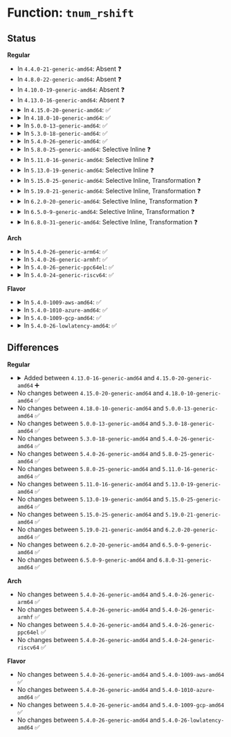 # Function: <code>tnum_rshift</code>

## Status
<b>Regular</b>
<ul>
<li>
In <code>4.4.0-21-generic-amd64</code>: Absent ❓
</li>
<li>
In <code>4.8.0-22-generic-amd64</code>: Absent ❓
</li>
<li>
In <code>4.10.0-19-generic-amd64</code>: Absent ❓
</li>
<li>
In <code>4.13.0-16-generic-amd64</code>: Absent ❓
</li>
<li>
<details>
<summary>In <code>4.15.0-20-generic-amd64</code>: ✅</summary>

```c
struct tnum tnum_rshift(struct tnum a, u8 shift)
```

```json
{
  "name": "tnum_rshift",
  "collision_type": "Unique Global",
  "inline_type": "No",
  "funcs": [
    {
      "addr": 18446744071580587936,
      "name": "tnum_rshift",
      "external": true,
      "loc": "kernel/bpf/tnum.c:41",
      "file": "kernel/bpf/tnum.c",
      "inline": "seen, unknown",
      "caller_inline": [],
      "caller_func": [
        "kernel/bpf/verifier.c:adjust_reg_min_max_vals",
        "kernel/bpf/verifier.c:adjust_reg_min_max_vals"
      ]
    }
  ],
  "symbols": [
    {
      "addr": 18446744071580587936,
      "name": "tnum_rshift",
      "section": ".text",
      "bind": "STB_GLOBAL",
      "size": 30
    }
  ]
}
```
</details>
</li>
<li>
<details>
<summary>In <code>4.18.0-10-generic-amd64</code>: ✅</summary>

```c
struct tnum tnum_rshift(struct tnum a, u8 shift)
```

```json
{
  "name": "tnum_rshift",
  "collision_type": "Unique Global",
  "inline_type": "No",
  "funcs": [
    {
      "addr": 18446744071580683392,
      "name": "tnum_rshift",
      "external": true,
      "loc": "kernel/bpf/tnum.c:41",
      "file": "kernel/bpf/tnum.c",
      "inline": "seen, unknown",
      "caller_inline": [],
      "caller_func": [
        "kernel/bpf/verifier.c:adjust_reg_min_max_vals"
      ]
    }
  ],
  "symbols": [
    {
      "addr": 18446744071580683392,
      "name": "tnum_rshift",
      "section": ".text",
      "bind": "STB_GLOBAL",
      "size": 26
    }
  ]
}
```
</details>
</li>
<li>
<details>
<summary>In <code>5.0.0-13-generic-amd64</code>: ✅</summary>

```c
struct tnum tnum_rshift(struct tnum a, u8 shift)
```

```json
{
  "name": "tnum_rshift",
  "collision_type": "Unique Global",
  "inline_type": "No",
  "funcs": [
    {
      "addr": 18446744071580754304,
      "name": "tnum_rshift",
      "external": true,
      "loc": "kernel/bpf/tnum.c:41",
      "file": "kernel/bpf/tnum.c",
      "inline": "seen, unknown",
      "caller_inline": [],
      "caller_func": [
        "kernel/bpf/verifier.c:adjust_reg_min_max_vals"
      ]
    }
  ],
  "symbols": [
    {
      "addr": 18446744071580754304,
      "name": "tnum_rshift",
      "section": ".text",
      "bind": "STB_GLOBAL",
      "size": 26
    }
  ]
}
```
</details>
</li>
<li>
<details>
<summary>In <code>5.3.0-18-generic-amd64</code>: ✅</summary>

```c
struct tnum tnum_rshift(struct tnum a, u8 shift)
```

```json
{
  "name": "tnum_rshift",
  "collision_type": "Unique Global",
  "inline_type": "No",
  "funcs": [
    {
      "addr": 18446744071580838112,
      "name": "tnum_rshift",
      "external": true,
      "loc": "kernel/bpf/tnum.c:42",
      "file": "kernel/bpf/tnum.c",
      "inline": "seen, unknown",
      "caller_inline": [],
      "caller_func": [
        "kernel/bpf/verifier.c:adjust_scalar_min_max_vals"
      ]
    }
  ],
  "symbols": [
    {
      "addr": 18446744071580838112,
      "name": "tnum_rshift",
      "section": ".text",
      "bind": "STB_GLOBAL",
      "size": 25
    }
  ]
}
```
</details>
</li>
<li>
<details>
<summary>In <code>5.4.0-26-generic-amd64</code>: ✅</summary>

```c
struct tnum tnum_rshift(struct tnum a, u8 shift)
```

```json
{
  "name": "tnum_rshift",
  "collision_type": "Unique Global",
  "inline_type": "No",
  "funcs": [
    {
      "addr": 18446744071580889136,
      "name": "tnum_rshift",
      "external": true,
      "loc": "kernel/bpf/tnum.c:42",
      "file": "kernel/bpf/tnum.c",
      "inline": "seen, unknown",
      "caller_inline": [],
      "caller_func": [
        "kernel/bpf/verifier.c:adjust_scalar_min_max_vals"
      ]
    }
  ],
  "symbols": [
    {
      "addr": 18446744071580889136,
      "name": "tnum_rshift",
      "section": ".text",
      "bind": "STB_GLOBAL",
      "size": 25
    }
  ]
}
```
</details>
</li>
<li>
<details>
<summary>In <code>5.8.0-25-generic-amd64</code>: Selective Inline ❓</summary>

```c
struct tnum tnum_rshift(struct tnum a, u8 shift)
```

```json
{
  "name": "tnum_rshift",
  "collision_type": "Unique Global",
  "inline_type": "Selective",
  "funcs": [
    {
      "addr": 18446744071581029749,
      "name": "tnum_rshift",
      "external": true,
      "loc": "kernel/bpf/tnum.c:42",
      "file": "kernel/bpf/tnum.c",
      "inline": "not declared, inlined",
      "caller_inline": [
        "kernel/bpf/tnum.c:tnum_const_subreg"
      ],
      "caller_func": [
        "kernel/bpf/verifier.c:adjust_scalar_min_max_vals",
        "kernel/bpf/verifier.c:adjust_scalar_min_max_vals"
      ]
    }
  ],
  "symbols": [
    {
      "addr": 18446744071581029024,
      "name": "tnum_rshift",
      "section": ".text",
      "bind": "STB_GLOBAL",
      "size": 25
    }
  ]
}
```
</details>
</li>
<li>
<details>
<summary>In <code>5.11.0-16-generic-amd64</code>: Selective Inline ❓</summary>

```c
struct tnum tnum_rshift(struct tnum a, u8 shift)
```

```json
{
  "name": "tnum_rshift",
  "collision_type": "Unique Global",
  "inline_type": "Selective",
  "funcs": [
    {
      "addr": 18446744071581037077,
      "name": "tnum_rshift",
      "external": true,
      "loc": "kernel/bpf/tnum.c:42",
      "file": "kernel/bpf/tnum.c",
      "inline": "not declared, inlined",
      "caller_inline": [
        "kernel/bpf/tnum.c:tnum_const_subreg"
      ],
      "caller_func": [
        "kernel/bpf/verifier.c:adjust_scalar_min_max_vals",
        "kernel/bpf/verifier.c:adjust_scalar_min_max_vals"
      ]
    }
  ],
  "symbols": [
    {
      "addr": 18446744071581036352,
      "name": "tnum_rshift",
      "section": ".text",
      "bind": "STB_GLOBAL",
      "size": 25
    }
  ]
}
```
</details>
</li>
<li>
<details>
<summary>In <code>5.13.0-19-generic-amd64</code>: Selective Inline ❓</summary>

```c
struct tnum tnum_rshift(struct tnum a, u8 shift)
```

```json
{
  "name": "tnum_rshift",
  "collision_type": "Unique Global",
  "inline_type": "Selective",
  "funcs": [
    {
      "addr": 18446744071581050469,
      "name": "tnum_rshift",
      "external": true,
      "loc": "kernel/bpf/tnum.c:42",
      "file": "kernel/bpf/tnum.c",
      "inline": "not declared, inlined",
      "caller_inline": [
        "kernel/bpf/tnum.c:tnum_const_subreg"
      ],
      "caller_func": [
        "kernel/bpf/verifier.c:adjust_scalar_min_max_vals",
        "kernel/bpf/verifier.c:adjust_scalar_min_max_vals"
      ]
    }
  ],
  "symbols": [
    {
      "addr": 18446744071581049744,
      "name": "tnum_rshift",
      "section": ".text",
      "bind": "STB_GLOBAL",
      "size": 25
    }
  ]
}
```
</details>
</li>
<li>
<details>
<summary>In <code>5.15.0-25-generic-amd64</code>: Selective Inline, Transformation ❓</summary>

```c
struct tnum tnum_rshift(struct tnum a, u8 shift)
```

```json
{
  "name": "tnum_rshift",
  "collision_type": "Unique Global",
  "inline_type": "Selective",
  "funcs": [
    {
      "addr": 18446744071581274831,
      "name": "tnum_rshift",
      "external": true,
      "loc": "kernel/bpf/tnum.c:42",
      "file": "kernel/bpf/tnum.c",
      "inline": "not declared, inlined",
      "caller_inline": [
        "kernel/bpf/tnum.c:tnum_mul"
      ],
      "caller_func": [
        "kernel/bpf/verifier.c:adjust_scalar_min_max_vals",
        "kernel/bpf/verifier.c:adjust_scalar_min_max_vals"
      ]
    }
  ],
  "symbols": [
    {
      "addr": 18446744071592186050,
      "name": "tnum_rshift.cold",
      "section": ".text",
      "bind": "STB_LOCAL",
      "size": 53
    },
    {
      "addr": 18446744071581274416,
      "name": "tnum_rshift",
      "section": ".text",
      "bind": "STB_GLOBAL",
      "size": 62
    }
  ]
}
```
</details>
</li>
<li>
<details>
<summary>In <code>5.19.0-21-generic-amd64</code>: Selective Inline, Transformation ❓</summary>

```c
struct tnum tnum_rshift(struct tnum a, u8 shift)
```

```json
{
  "name": "tnum_rshift",
  "collision_type": "Unique Global",
  "inline_type": "Selective",
  "funcs": [
    {
      "addr": 18446744071581568353,
      "name": "tnum_rshift",
      "external": true,
      "loc": "kernel/bpf/tnum.c:42",
      "file": "kernel/bpf/tnum.c",
      "inline": "not declared, inlined",
      "caller_inline": [
        "kernel/bpf/tnum.c:tnum_mul"
      ],
      "caller_func": [
        "kernel/bpf/verifier.c:adjust_scalar_min_max_vals",
        "kernel/bpf/verifier.c:adjust_scalar_min_max_vals"
      ]
    }
  ],
  "symbols": [
    {
      "addr": 18446744071593960327,
      "name": "tnum_rshift.cold",
      "section": ".text",
      "bind": "STB_LOCAL",
      "size": 53
    },
    {
      "addr": 18446744071581567840,
      "name": "tnum_rshift",
      "section": ".text",
      "bind": "STB_GLOBAL",
      "size": 72
    }
  ]
}
```
</details>
</li>
<li>
<details>
<summary>In <code>6.2.0-20-generic-amd64</code>: Selective Inline, Transformation ❓</summary>

```c
struct tnum tnum_rshift(struct tnum a, u8 shift)
```

```json
{
  "name": "tnum_rshift",
  "collision_type": "Unique Global",
  "inline_type": "Selective",
  "funcs": [
    {
      "addr": 18446744071581944337,
      "name": "tnum_rshift",
      "external": true,
      "loc": "kernel/bpf/tnum.c:42",
      "file": "kernel/bpf/tnum.c",
      "inline": "not declared, inlined",
      "caller_inline": [
        "kernel/bpf/tnum.c:tnum_mul"
      ],
      "caller_func": [
        "kernel/bpf/verifier.c:adjust_scalar_min_max_vals",
        "kernel/bpf/verifier.c:adjust_scalar_min_max_vals"
      ]
    }
  ],
  "symbols": [
    {
      "addr": 18446744071596020820,
      "name": "tnum_rshift.cold",
      "section": ".text",
      "bind": "STB_LOCAL",
      "size": 53
    },
    {
      "addr": 18446744071581943712,
      "name": "tnum_rshift",
      "section": ".text",
      "bind": "STB_GLOBAL",
      "size": 72
    }
  ]
}
```
</details>
</li>
<li>
<details>
<summary>In <code>6.5.0-9-generic-amd64</code>: Selective Inline, Transformation ❓</summary>

```c
struct tnum tnum_rshift(struct tnum a, u8 shift)
```

```json
{
  "name": "tnum_rshift",
  "collision_type": "Unique Global",
  "inline_type": "Selective",
  "funcs": [
    {
      "addr": 18446744071582129825,
      "name": "tnum_rshift",
      "external": true,
      "loc": "kernel/bpf/tnum.c:42",
      "file": "kernel/bpf/tnum.c",
      "inline": "not declared, inlined",
      "caller_inline": [
        "kernel/bpf/tnum.c:tnum_mul"
      ],
      "caller_func": [
        "kernel/bpf/verifier.c:adjust_scalar_min_max_vals",
        "kernel/bpf/verifier.c:adjust_scalar_min_max_vals"
      ]
    }
  ],
  "symbols": [
    {
      "addr": 18446744071596542444,
      "name": "tnum_rshift.cold",
      "section": ".text",
      "bind": "STB_LOCAL",
      "size": 55
    },
    {
      "addr": 18446744071582129216,
      "name": "tnum_rshift",
      "section": ".text",
      "bind": "STB_GLOBAL",
      "size": 62
    }
  ]
}
```
</details>
</li>
<li>
<details>
<summary>In <code>6.8.0-31-generic-amd64</code>: Selective Inline, Transformation ❓</summary>

```c
struct tnum tnum_rshift(struct tnum a, u8 shift)
```

```json
{
  "name": "tnum_rshift",
  "collision_type": "Unique Global",
  "inline_type": "Selective",
  "funcs": [
    {
      "addr": 18446744071582271409,
      "name": "tnum_rshift",
      "external": true,
      "loc": "kernel/bpf/tnum.c:42",
      "file": "kernel/bpf/tnum.c",
      "inline": "not declared, inlined",
      "caller_inline": [
        "kernel/bpf/tnum.c:tnum_mul"
      ],
      "caller_func": [
        "kernel/bpf/verifier.c:adjust_scalar_min_max_vals",
        "kernel/bpf/verifier.c:adjust_scalar_min_max_vals"
      ]
    }
  ],
  "symbols": [
    {
      "addr": 18446744071597445374,
      "name": "tnum_rshift.cold",
      "section": ".text",
      "bind": "STB_LOCAL",
      "size": 55
    },
    {
      "addr": 18446744071582270800,
      "name": "tnum_rshift",
      "section": ".text",
      "bind": "STB_GLOBAL",
      "size": 62
    }
  ]
}
```
</details>
</li>
</ul>
<b>Arch</b>
<ul>
<li>
<details>
<summary>In <code>5.4.0-26-generic-arm64</code>: ✅</summary>

```c
struct tnum tnum_rshift(struct tnum a, u8 shift)
```

```json
{
  "name": "tnum_rshift",
  "collision_type": "Unique Global",
  "inline_type": "No",
  "funcs": [
    {
      "addr": 18446603336492215376,
      "name": "tnum_rshift",
      "external": true,
      "loc": "kernel/bpf/tnum.c:42",
      "file": "kernel/bpf/tnum.c",
      "inline": "seen, unknown",
      "caller_inline": [],
      "caller_func": [
        "kernel/bpf/verifier.c:adjust_scalar_min_max_vals"
      ]
    }
  ],
  "symbols": [
    {
      "addr": 18446603336492215376,
      "name": "tnum_rshift",
      "section": ".text",
      "bind": "STB_GLOBAL",
      "size": 60
    }
  ]
}
```
</details>
</li>
<li>
<details>
<summary>In <code>5.4.0-26-generic-armhf</code>: ✅</summary>

```c
struct tnum tnum_rshift(struct tnum a, u8 shift)
```

```json
{
  "name": "tnum_rshift",
  "collision_type": "Unique Global",
  "inline_type": "No",
  "funcs": [
    {
      "addr": 3226112548,
      "name": "tnum_rshift",
      "external": true,
      "loc": "kernel/bpf/tnum.c:42",
      "file": "kernel/bpf/tnum.c",
      "inline": "seen, unknown",
      "caller_inline": [],
      "caller_func": [
        "kernel/bpf/verifier.c:adjust_scalar_min_max_vals"
      ]
    }
  ],
  "symbols": [
    {
      "addr": 3226112548,
      "name": "tnum_rshift",
      "section": ".text",
      "bind": "STB_GLOBAL",
      "size": 108
    }
  ]
}
```
</details>
</li>
<li>
<details>
<summary>In <code>5.4.0-26-generic-ppc64el</code>: ✅</summary>

```c
struct tnum tnum_rshift(struct tnum a, u8 shift)
```

```json
{
  "name": "tnum_rshift",
  "collision_type": "Unique Global",
  "inline_type": "No",
  "funcs": [
    {
      "addr": 13835058055285436768,
      "name": "tnum_rshift",
      "external": true,
      "loc": "kernel/bpf/tnum.c:42",
      "file": "kernel/bpf/tnum.c",
      "inline": "seen, unknown",
      "caller_inline": [],
      "caller_func": [
        "kernel/bpf/verifier.c:adjust_scalar_min_max_vals"
      ]
    }
  ],
  "symbols": [
    {
      "addr": 13835058055285436768,
      "name": "tnum_rshift",
      "section": ".text",
      "bind": "STB_GLOBAL",
      "size": 20
    }
  ]
}
```
</details>
</li>
<li>
<details>
<summary>In <code>5.4.0-24-generic-riscv64</code>: ✅</summary>

```c
struct tnum tnum_rshift(struct tnum a, u8 shift)
```

```json
{
  "name": "tnum_rshift",
  "collision_type": "Unique Global",
  "inline_type": "No",
  "funcs": [
    {
      "addr": 18446743936272363396,
      "name": "tnum_rshift",
      "external": true,
      "loc": "kernel/bpf/tnum.c:42",
      "file": "kernel/bpf/tnum.c",
      "inline": "seen, unknown",
      "caller_inline": [],
      "caller_func": [
        "kernel/bpf/verifier.c:adjust_scalar_min_max_vals"
      ]
    }
  ],
  "symbols": [
    {
      "addr": 18446743936272363396,
      "name": "tnum_rshift",
      "section": ".text",
      "bind": "STB_GLOBAL",
      "size": 56
    }
  ]
}
```
</details>
</li>
</ul>
<b>Flavor</b>
<ul>
<li>
<details>
<summary>In <code>5.4.0-1009-aws-amd64</code>: ✅</summary>

```c
struct tnum tnum_rshift(struct tnum a, u8 shift)
```

```json
{
  "name": "tnum_rshift",
  "collision_type": "Unique Global",
  "inline_type": "No",
  "funcs": [
    {
      "addr": 18446744071580857936,
      "name": "tnum_rshift",
      "external": true,
      "loc": "kernel/bpf/tnum.c:42",
      "file": "kernel/bpf/tnum.c",
      "inline": "seen, unknown",
      "caller_inline": [],
      "caller_func": [
        "kernel/bpf/verifier.c:adjust_scalar_min_max_vals"
      ]
    }
  ],
  "symbols": [
    {
      "addr": 18446744071580857936,
      "name": "tnum_rshift",
      "section": ".text",
      "bind": "STB_GLOBAL",
      "size": 25
    }
  ]
}
```
</details>
</li>
<li>
<details>
<summary>In <code>5.4.0-1010-azure-amd64</code>: ✅</summary>

```c
struct tnum tnum_rshift(struct tnum a, u8 shift)
```

```json
{
  "name": "tnum_rshift",
  "collision_type": "Unique Global",
  "inline_type": "No",
  "funcs": [
    {
      "addr": 18446744071580804064,
      "name": "tnum_rshift",
      "external": true,
      "loc": "kernel/bpf/tnum.c:42",
      "file": "kernel/bpf/tnum.c",
      "inline": "seen, unknown",
      "caller_inline": [],
      "caller_func": [
        "kernel/bpf/verifier.c:adjust_scalar_min_max_vals"
      ]
    }
  ],
  "symbols": [
    {
      "addr": 18446744071580804064,
      "name": "tnum_rshift",
      "section": ".text",
      "bind": "STB_GLOBAL",
      "size": 25
    }
  ]
}
```
</details>
</li>
<li>
<details>
<summary>In <code>5.4.0-1009-gcp-amd64</code>: ✅</summary>

```c
struct tnum tnum_rshift(struct tnum a, u8 shift)
```

```json
{
  "name": "tnum_rshift",
  "collision_type": "Unique Global",
  "inline_type": "No",
  "funcs": [
    {
      "addr": 18446744071580849184,
      "name": "tnum_rshift",
      "external": true,
      "loc": "kernel/bpf/tnum.c:42",
      "file": "kernel/bpf/tnum.c",
      "inline": "seen, unknown",
      "caller_inline": [],
      "caller_func": [
        "kernel/bpf/verifier.c:adjust_scalar_min_max_vals"
      ]
    }
  ],
  "symbols": [
    {
      "addr": 18446744071580849184,
      "name": "tnum_rshift",
      "section": ".text",
      "bind": "STB_GLOBAL",
      "size": 25
    }
  ]
}
```
</details>
</li>
<li>
<details>
<summary>In <code>5.4.0-26-lowlatency-amd64</code>: ✅</summary>

```c
struct tnum tnum_rshift(struct tnum a, u8 shift)
```

```json
{
  "name": "tnum_rshift",
  "collision_type": "Unique Global",
  "inline_type": "No",
  "funcs": [
    {
      "addr": 18446744071580907504,
      "name": "tnum_rshift",
      "external": true,
      "loc": "kernel/bpf/tnum.c:42",
      "file": "kernel/bpf/tnum.c",
      "inline": "seen, unknown",
      "caller_inline": [],
      "caller_func": [
        "kernel/bpf/verifier.c:adjust_scalar_min_max_vals"
      ]
    }
  ],
  "symbols": [
    {
      "addr": 18446744071580907504,
      "name": "tnum_rshift",
      "section": ".text",
      "bind": "STB_GLOBAL",
      "size": 25
    }
  ]
}
```
</details>
</li>
</ul>

## Differences
<b>Regular</b>
<ul>
<li>
<details>
<summary>Added between <code>4.13.0-16-generic-amd64</code> and <code>4.15.0-20-generic-amd64</code> ➕</summary>

```c
struct tnum tnum_rshift(struct tnum a, u8 shift)
```
</details>
</li>
<li>
No changes between <code>4.15.0-20-generic-amd64</code> and <code>4.18.0-10-generic-amd64</code> ✅
</li>
<li>
No changes between <code>4.18.0-10-generic-amd64</code> and <code>5.0.0-13-generic-amd64</code> ✅
</li>
<li>
No changes between <code>5.0.0-13-generic-amd64</code> and <code>5.3.0-18-generic-amd64</code> ✅
</li>
<li>
No changes between <code>5.3.0-18-generic-amd64</code> and <code>5.4.0-26-generic-amd64</code> ✅
</li>
<li>
No changes between <code>5.4.0-26-generic-amd64</code> and <code>5.8.0-25-generic-amd64</code> ✅
</li>
<li>
No changes between <code>5.8.0-25-generic-amd64</code> and <code>5.11.0-16-generic-amd64</code> ✅
</li>
<li>
No changes between <code>5.11.0-16-generic-amd64</code> and <code>5.13.0-19-generic-amd64</code> ✅
</li>
<li>
No changes between <code>5.13.0-19-generic-amd64</code> and <code>5.15.0-25-generic-amd64</code> ✅
</li>
<li>
No changes between <code>5.15.0-25-generic-amd64</code> and <code>5.19.0-21-generic-amd64</code> ✅
</li>
<li>
No changes between <code>5.19.0-21-generic-amd64</code> and <code>6.2.0-20-generic-amd64</code> ✅
</li>
<li>
No changes between <code>6.2.0-20-generic-amd64</code> and <code>6.5.0-9-generic-amd64</code> ✅
</li>
<li>
No changes between <code>6.5.0-9-generic-amd64</code> and <code>6.8.0-31-generic-amd64</code> ✅
</li>
</ul>
<b>Arch</b>
<ul>
<li>
No changes between <code>5.4.0-26-generic-amd64</code> and <code>5.4.0-26-generic-arm64</code> ✅
</li>
<li>
No changes between <code>5.4.0-26-generic-amd64</code> and <code>5.4.0-26-generic-armhf</code> ✅
</li>
<li>
No changes between <code>5.4.0-26-generic-amd64</code> and <code>5.4.0-26-generic-ppc64el</code> ✅
</li>
<li>
No changes between <code>5.4.0-26-generic-amd64</code> and <code>5.4.0-24-generic-riscv64</code> ✅
</li>
</ul>
<b>Flavor</b>
<ul>
<li>
No changes between <code>5.4.0-26-generic-amd64</code> and <code>5.4.0-1009-aws-amd64</code> ✅
</li>
<li>
No changes between <code>5.4.0-26-generic-amd64</code> and <code>5.4.0-1010-azure-amd64</code> ✅
</li>
<li>
No changes between <code>5.4.0-26-generic-amd64</code> and <code>5.4.0-1009-gcp-amd64</code> ✅
</li>
<li>
No changes between <code>5.4.0-26-generic-amd64</code> and <code>5.4.0-26-lowlatency-amd64</code> ✅
</li>
</ul>
